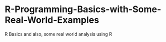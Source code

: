 # R-Programming-Basics-with-Some-Real-World-Examples
R Basics and also, some real world analysis using R
